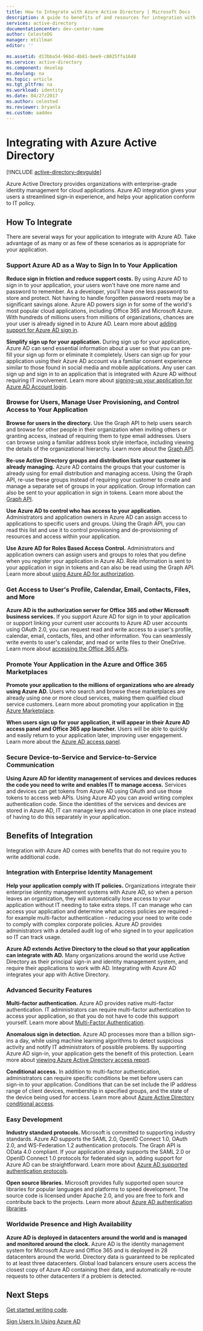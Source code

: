 ```yaml
---
title: How to Integrate with Azure Active Directory | Microsoft Docs
description: A guide to benefits of and resources for integration with Azure Active Directory.
services: active-directory
documentationcenter: dev-center-name
author: CelesteDG
manager: mtillman
editor: ''

ms.assetid: d13bba54-96bd-4b81-bee9-c8025ffa1648
ms.service: active-directory
ms.component: develop
ms.devlang: na
ms.topic: article
ms.tgt_pltfrm: na
ms.workload: identity
ms.date: 04/27/2017
ms.author: celested
ms.reviewer: bryanla
ms.custom: aaddev
---
```


# Integrating with Azure Active Directory

[!INCLUDE [active-directory-devguide](../../../includes/active-directory-devguide.md)]

Azure Active Directory provides organizations with enterprise-grade identity management for cloud applications. Azure AD integration gives your users a streamlined sign-in experience, and helps your application conform to IT policy.

## How To Integrate
There are several ways for your application to integrate with Azure AD. Take advantage of as many or as few of these scenarios as is appropriate for your application.

### Support Azure AD as a Way to Sign In to Your Application
**Reduce sign in friction and reduce support costs.** By using Azure AD to sign in to your application, your users won't have one more name and password to remember. As a developer, you'll have one less password to store and protect. Not having to handle forgotten password resets may be a significant savings alone. Azure AD powers sign in for some of the world's most popular cloud applications, including Office 365 and Microsoft Azure. With hundreds of millions users from millions of organizations, chances are your user is already signed in to Azure AD. Learn more about [adding support for Azure AD sign in](authentication-scenarios.md).

**Simplify sign up for your application.**  During sign up for your application, Azure AD can send essential information about a user so that you can pre-fill your sign up form or eliminate it completely. Users can sign up for your application using their Azure AD account via a familiar consent experience similar to those found in social media and mobile applications. Any user can sign up and sign in to an application that is integrated with Azure AD without requiring IT involvement. Learn more about [signing-up your application for Azure AD Account login](../../app-service/app-service-mobile-how-to-configure-active-directory-authentication.md).

### Browse for Users, Manage User Provisioning, and Control Access to Your Application
**Browse for users in the directory.**  Use the Graph API to help users search and browse for other people in their organization when inviting others or granting access, instead of requiring them to type email addresses. Users can browse using a familiar address book style interface, including viewing the details of the organizational hierarchy. Learn more about the [Graph API](active-directory-graph-api.md).

**Re-use Active Directory groups and distribution lists your customer is already managing.**  Azure AD contains the groups that your customer is already using for email distribution and managing access. Using the Graph API, re-use these groups instead of requiring your customer to create and manage a separate set of groups in your application. Group information can also be sent to your application in sign in tokens. Learn more about the [Graph API](active-directory-graph-api.md).

**Use Azure AD to control who has access to your application.**  Administrators and application owners in Azure AD can assign access to applications to specific users and groups. Using the Graph API, you can read this list and use it to control provisioning and de-provisioning of resources and access within your application.

**Use Azure AD for Roles Based Access Control.**  Administrators and application owners can assign users and groups to roles that you define when you register your application in Azure AD. Role information is sent to your application in sign in tokens and can also be read using the Graph API. Learn more about [using Azure AD for authorization](https://cloudblogs.microsoft.com/enterprisemobility/2014/12/18/azure-active-directory-now-with-group-claims-and-application-roles/).

### Get Access to User's Profile, Calendar, Email, Contacts, Files, and More
**Azure AD is the authorization server for Office 365 and other Microsoft business services.**  If you support Azure AD for sign in to your application or support linking your current user accounts to Azure AD user accounts using OAuth 2.0, you can request read and write access to a user's profile, calendar, email, contacts, files, and other information. You can seamlessly write events to user's calendar, and read or write files to their OneDrive. Learn more about [accessing the Office 365 APIs](https://msdn.microsoft.com/office/office365/howto/platform-development-overview).

### Promote Your Application in the Azure and Office 365 Marketplaces
**Promote your application to the millions of organizations who are already using Azure AD.**  Users who search and browse these marketplaces are already using one or more cloud services, making them qualified cloud service customers. Learn more about promoting your application in [the Azure Marketplace](https://azure.microsoft.com/marketplace/partner-program/).

**When users sign up for your application, it will appear in their Azure AD access panel and Office 365 app launcher.**  Users will be able to quickly and easily return to your application later, improving user engagement. Learn more about the [Azure AD access panel](../user-help/active-directory-saas-access-panel-introduction.md).

### Secure Device-to-Service and Service-to-Service Communication
**Using Azure AD for identity management of services and devices reduces the code you need to write and enables IT to manage access.**  Services and devices can get tokens from Azure AD using OAuth and use those tokens to access web APIs. Using Azure AD you can avoid writing complex authentication code. Since the identities of the services and devices are stored in Azure AD, IT can manage keys and revocation in one place instead of having to do this separately in your application.

## Benefits of Integration
Integration with Azure AD comes with benefits that do not require you to write additional code.

### Integration with Enterprise Identity Management
**Help your application comply with IT policies.**  Organizations integrate their enterprise identity management systems with Azure AD, so when a person leaves an organization, they will automatically lose access to your application without IT needing to take extra steps. IT can manage who can access your application and determine what access policies are required - for example multi-factor authentication - reducing your need to write code to comply with complex corporate policies. Azure AD provides administrators with a detailed audit log of who signed in to your application so IT can track usage.

**Azure AD extends Active Directory to the cloud so that your application can integrate with AD.**  Many organizations around the world use Active Directory as their principal sign-in and identity management system, and require their applications to work with AD. Integrating with Azure AD integrates your app with Active Directory.

### Advanced Security Features
**Multi-factor authentication.**  Azure AD provides native multi-factor authentication. IT administrators can require multi-factor authentication to access your application, so that you do not have to code this support yourself. Learn more about [Multi-Factor Authentication](https://azure.microsoft.com/documentation/services/multi-factor-authentication/).

**Anomalous sign in detection.**  Azure AD processes more than a billion sign-ins a day, while using machine learning algorithms to detect suspicious activity and notify IT administrators of possible problems. By supporting Azure AD sign-in, your application gets the benefit of this protection. Learn more about [viewing Azure Active Directory access report](../active-directory-view-access-usage-reports.md).

**Conditional access.**  In addition to multi-factor authentication, administrators can require specific conditions be met before users can sign-in to your application. Conditions that can be set include the IP address range of client devices, membership in specified groups, and the state of the device being used for access. Learn more about [Azure Active Directory conditional access](../active-directory-conditional-access-azure-portal.md).

### Easy Development
**Industry standard protocols.**  Microsoft is committed to supporting industry standards. Azure AD supports the SAML 2.0, OpenID Connect 1.0, OAuth 2.0, and WS-Federation 1.2 authentication protocols. The Graph API is OData 4.0 compliant. If your application already supports the SAML 2.0 or OpenID Connect 1.0 protocols for federated sign in, adding support for Azure AD can be straightforward. Learn more about [Azure AD supported authentication protocols](active-directory-authentication-protocols.md).

**Open source libraries.**  Microsoft provides fully supported open source libraries for popular languages and platforms to speed development. The source code is licensed under Apache 2.0, and you are free to fork and contribute back to the projects. Learn more about [Azure AD authentication libraries](active-directory-authentication-libraries.md).

### Worldwide Presence and High Availability
**Azure AD is deployed in datacenters around the world and is managed and monitored around the clock.**  Azure AD is the identity management system for Microsoft Azure and Office 365 and is deployed in 28 datacenters around the world. Directory data is guaranteed to be replicated to at least three datacenters. Global load balancers ensure users access the closest copy of Azure AD containing their data, and automatically re-route requests to other datacenters if a problem is detected.

## Next Steps
[Get started writing code](azure-ad-developers-guide.md#get-started).

[Sign Users In Using Azure AD](authentication-scenarios.md)

